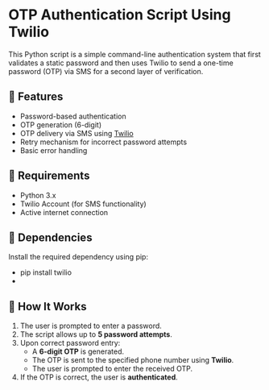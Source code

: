 # OTP Authentication Script Using Twilio

This Python script is a simple command-line authentication system that first validates a static password and then uses Twilio to send a one-time password (OTP) via SMS for a second layer of verification.

## 🚀 Features

- Password-based authentication
- OTP generation (6-digit)
- OTP delivery via SMS using [Twilio](https://www.twilio.com/)
- Retry mechanism for incorrect password attempts
- Basic error handling

## 🔧 Requirements

- Python 3.x
- Twilio Account (for SMS functionality)
- Active internet connection

## 🧰 Dependencies

Install the required dependency using pip:
- pip install twilio
- 
## 🧪 How It Works

1. The user is prompted to enter a password.
2. The script allows up to **5 password attempts**.
3. Upon correct password entry:
   - A **6-digit OTP** is generated.
   - The OTP is sent to the specified phone number using **Twilio**.
   - The user is prompted to enter the received OTP.
4. If the OTP is correct, the user is **authenticated**.
